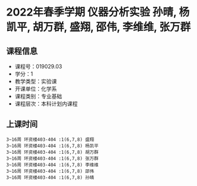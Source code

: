 # 2022年春季学期 仪器分析实验 孙晴, 杨凯平, 胡万群, 盛翔, 邵伟, 李维维, 张万群






## 课程信息

- 课程号：019029.03
- 学分：1
- 教学类型：实验课
- 开课单位：化学系
- 课程类别：专业基础
- 课程层次：本科计划内课程

## 上课时间

```
3~16周 环资楼403-404 :1(6,7,8) 盛翔
3~16周 环资楼403-404 :1(6,7,8) 杨凯平
3~16周 环资楼403-404 :1(6,7,8) 胡万群
3~16周 环资楼403-404 :1(6,7,8) 张万群
3~16周 环资楼403-404 :1(6,7,8) 李维维
3~16周 环资楼403-404 :1(6,7,8) 邵伟
3~16周 环资楼403-404 :1(6,7,8) 孙晴
```

